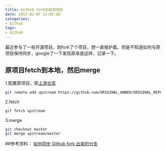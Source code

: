 ```yaml
---
title: Github fork后如何同步
date: 2017-02-07 11:07:02
categories:
- Github
tags:
- Github
---
```


最近参与了一些开源项目，刚fork了个项目，想一直维护着。但是不知道如何与原项目保持同步，google了一下发现原来是这样，记录一下。

## 原项目fetch到本地，然后merge

1.配置原项目，即[上游仓库](https://help.github.com/articles/configuring-a-remote-for-a-fork/)

```bash
git remote add upstream https://github.com/ORIGINAL_OWNER/ORIGINAL_REPOSITORY.git
```

2.fetch
```bash
git fetch upstream
```

3.merge
```bash
git checkout master
git merge upstream/master
```

##参考资料：
[如何同步 Github fork 出来的分支](http://jinlong.github.io/2015/10/12/syncing-a-fork/)
